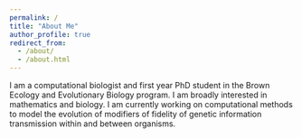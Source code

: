 ```yaml
---
permalink: /
title: "About Me"
author_profile: true
redirect_from: 
  - /about/
  - /about.html
---
```


I am a computational biologist and first year PhD student in the Brown Ecology and Evolutionary Biology program. I am broadly interested in mathematics and biology. I am currently working on computational methods to model the evolution of modifiers of fidelity of genetic information transmission within and between organisms.
